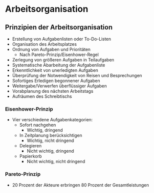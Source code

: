 # Arbeitsorganisation

## Prinzipien der Arbeitsorganisation
- Erstellung von Aufgabenlisten oder To-Do-Listen
- Organisation des Arbeitsplatzes
- Ordnung von Aufgaben und Prioritäten
  - Nach Pareto-Prinzip/Eisenhower-Regel
- Zerlegung von größeren Aufgaben in Teilaufgaben
- Systematische Abarbeitung der Aufgabenliste
- Erkenntlichkeit von unerledigten Aufgaben
- Überprüfung der Notwendigkeit von Reisen und Besprechungen
- Sofortiges Erledigen begonnener Aufgaben
- Weitergabe/Verwerfen überflüssiger Aufgaben
- Vorabplanung des nächsten Arbeitstags
- Aufräumen des Schreibtischs

 

### Eisenhower-Prinzip
- Vier verschiedene Aufgabenkategorien:
  - Sofort nachgehen
    - Wichtig, dringend
  - In Zeitplanung berücksichtigen
    - Wichtig, nicht dringend
  - Delegieren
    - Nicht wichtig, dringend
  - Papierkorb
    - Nicht wichtig, nicht dringend

### Pareto-Prinzip
- 20 Prozent der Akteure erbringen 80 Prozent der Gesamtleistungen
